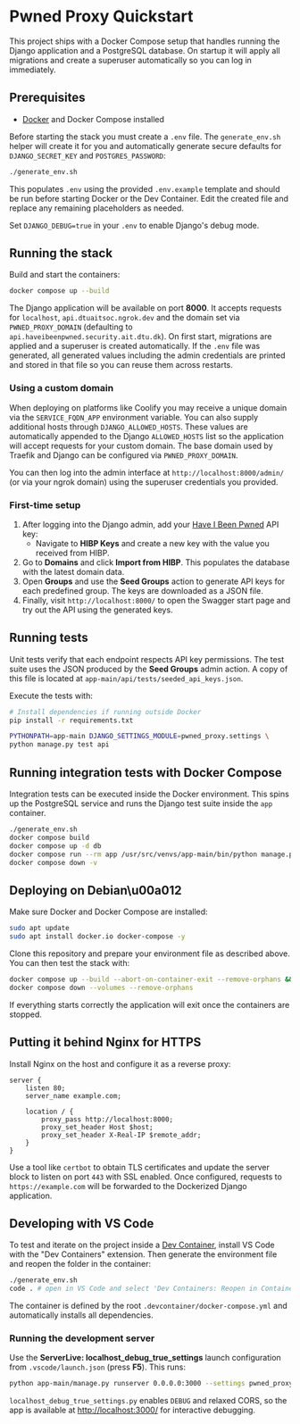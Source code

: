 # Pwned Proxy Quickstart

This project ships with a Docker Compose setup that handles running the
Django application and a PostgreSQL database. On startup it will apply
all migrations and create a superuser automatically so you can log in
immediately.

## Prerequisites

- [Docker](https://www.docker.com/) and Docker Compose installed


Before starting the stack you must create a `.env` file. The `generate_env.sh`
helper will create it for you and automatically generate secure defaults for
`DJANGO_SECRET_KEY` and `POSTGRES_PASSWORD`:

```bash
./generate_env.sh
```

This populates `.env` using the provided `.env.example` template and should be
run before starting Docker or the Dev Container. Edit the created file and
replace any remaining placeholders as needed.

Set `DJANGO_DEBUG=true` in your `.env` to enable Django's debug mode.


## Running the stack

Build and start the containers:

```bash
docker compose up --build
```

The Django application will be available on port **8000**. It accepts
requests for `localhost`, `api.dtuaitsoc.ngrok.dev` and the domain set via
`PWNED_PROXY_DOMAIN` (defaulting to `api.haveibeenpwned.security.ait.dtu.dk`).
On first start, migrations are applied and a
superuser is created automatically. If the `.env` file was generated, all
generated values including the admin credentials are printed and stored in that
file so you can reuse them across restarts.



### Using a custom domain

When deploying on platforms like Coolify you may receive a unique domain via
the `SERVICE_FQDN_APP` environment variable. You can also supply additional
hosts through `DJANGO_ALLOWED_HOSTS`. These values are automatically appended to
the Django `ALLOWED_HOSTS` list so the application will accept requests for your
custom domain. The base domain used by Traefik and Django can be configured via
`PWNED_PROXY_DOMAIN`.

You can then log into the admin interface at
`http://localhost:8000/admin/` (or via your ngrok domain) using the
superuser credentials you provided.

### First-time setup

1. After logging into the Django admin, add your [Have I Been Pwned](https://haveibeenpwned.com/api) API key:
   - Navigate to **HIBP Keys** and create a new key with the value you received from HIBP.
2. Go to **Domains** and click **Import from HIBP**. This populates the database with the latest domain data.
3. Open **Groups** and use the **Seed Groups** action to generate API keys for each predefined group. The keys are downloaded as a JSON file.
4. Finally, visit `http://localhost:8000/` to open the Swagger start page and try out the API using the generated keys.

## Running tests

Unit tests verify that each endpoint respects API key permissions. The test suite
uses the JSON produced by the **Seed Groups** admin action. A copy of this file
is located at `app-main/api/tests/seeded_api_keys.json`.

Execute the tests with:

```bash
# Install dependencies if running outside Docker
pip install -r requirements.txt

PYTHONPATH=app-main DJANGO_SETTINGS_MODULE=pwned_proxy.settings \
python manage.py test api
```

## Running integration tests with Docker Compose

Integration tests can be executed inside the Docker environment. This
spins up the PostgreSQL service and runs the Django test suite inside the
`app` container.

```bash
./generate_env.sh
docker compose build
docker compose up -d db
docker compose run --rm app /usr/src/venvs/app-main/bin/python manage.py test
docker compose down -v
```

## Deploying on Debian\u00a012

Make sure Docker and Docker Compose are installed:

```bash
sudo apt update
sudo apt install docker.io docker-compose -y
```

Clone this repository and prepare your environment file as described above.
You can then test the stack with:

```bash
docker compose up --build --abort-on-container-exit --remove-orphans && \
docker compose down --volumes --remove-orphans
```

If everything starts correctly the application will exit once the containers
are stopped.

## Putting it behind Nginx for HTTPS

Install Nginx on the host and configure it as a reverse proxy:

```nginx
server {
    listen 80;
    server_name example.com;

    location / {
        proxy_pass http://localhost:8000;
        proxy_set_header Host $host;
        proxy_set_header X-Real-IP $remote_addr;
    }
}
```

Use a tool like `certbot` to obtain TLS certificates and update the
server block to listen on port `443` with SSL enabled. Once configured,
requests to `https://example.com` will be forwarded to the Dockerized
Django application.

## Developing with VS Code

To test and iterate on the project inside a [Dev Container](https://containers.dev/), install VS Code with the "Dev Containers" extension. Then generate the environment file and reopen the folder in the container:

```bash
./generate_env.sh
code . # open in VS Code and select 'Dev Containers: Reopen in Container'
```

The container is defined by the root `.devcontainer/docker-compose.yml` and automatically installs all dependencies.

### Running the development server

Use the **ServerLive: localhost_debug_true_settings** launch configuration from `.vscode/launch.json` (press **F5**). This runs:

```bash
python app-main/manage.py runserver 0.0.0.0:3000 --settings pwned_proxy.localhost_debug_true_settings
```

`localhost_debug_true_settings.py` enables `DEBUG` and relaxed CORS, so the app is available at <http://localhost:3000/> for interactive debugging.
